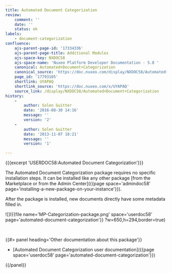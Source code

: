 ```yaml
---
title: Automated Document Categorization
review:
    comment: ''
    date: ''
    status: ok
labels:
    - document-categorization
confluence:
    ajs-parent-page-id: '17334336'
    ajs-parent-page-title: Additional Modules
    ajs-space-key: NXDOC58
    ajs-space-name: 'Nuxeo Platform Developer Documentation - 5.8 '
    canonical: Automated+Document+Categorization
    canonical_source: 'https://doc.nuxeo.com/display/NXDOC58/Automated+Document+Categorization'
    page_id: '17793105'
    shortlink: UYAPAQ
    shortlink_source: 'https://doc.nuxeo.com/x/UYAPAQ'
    source_link: /display/NXDOC58/Automated+Document+Categorization
history:
    - 
        author: Solen Guitter
        date: '2016-08-30 14:16'
        message: ''
        version: '2'
    - 
        author: Solen Guitter
        date: '2013-11-07 18:21'
        message: ''
        version: '1'

---
```

{{{excerpt 'USERDOC58:Automated Document Categorization'}}}

The Automated Document Categorization package requires no specific installation steps. It can be installed like any other package [from the Marketplace or from the Admin Center]({{page space='admindoc58' page='installing-a-new-package-on-your-instance'}}).

After the package is installed, new documents directly have some metadata filled in.

![]({{file name='MP-Categorization-package.png' space='userdoc58' page='automated-document-categorization'}} ?w=650,h=294,border=true)

&nbsp;

<div class="row" data-equalizer data-equalize-on="medium"><div class="column medium-6">{{#> panel heading='Other documentation about this package'}}

*   [Automated Document Categorization user documentation]({{page space='userdoc58' page='automated-document-categorization'}})

{{/panel}}</div><div class="column medium-6">

&nbsp;

</div></div>